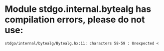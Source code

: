 # Module stdgo.internal.bytealg has compilation errors, please do not use:
```
stdgo/internal/bytealg/Bytealg.hx:11: characters 58-59 : Unexpected <

```

